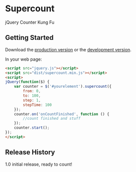 # Supercount

jQuery Counter Kung Fu

## Getting Started

Download the [production version](dist/jquery.supercount.js) or the [development version](dist/jquery.supercount.min.js).

In your web page:

```html
<script src="jquery.js"></script>
<script src="dist/supercount.min.js"></script>
<script>
jQuery(function($) {
	var counter = $('#yourelement').supercount({
		from: 0,
		to: 100,
		step: 1,
		stepTime: 100
	});
	counter.on('onCountFinished', function () {
		//count finished and stuff
	});
	counter.start();
});
</script> 
```
## Release History
1.0 initial release, ready to count!